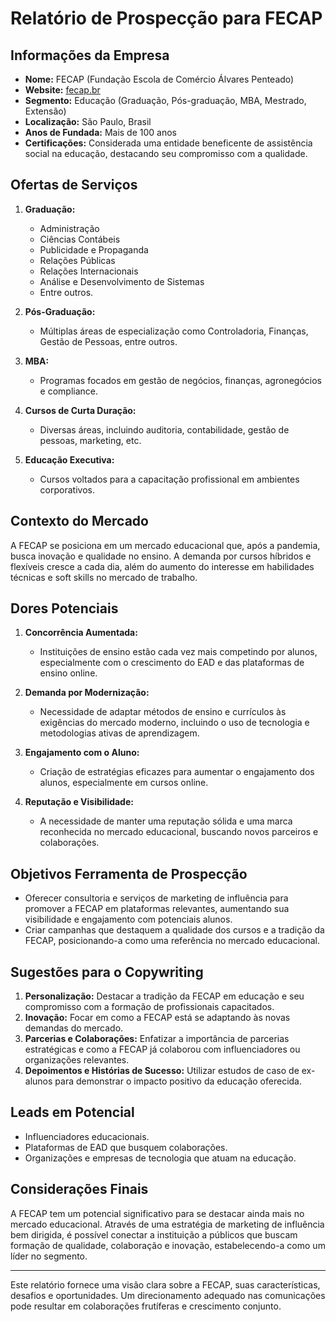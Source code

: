 # Relatório de Prospecção para FECAP

## Informações da Empresa
- **Nome:** FECAP (Fundação Escola de Comércio Álvares Penteado)
- **Website:** [fecap.br](http://www.fecap.br)
- **Segmento:** Educação (Graduação, Pós-graduação, MBA, Mestrado, Extensão)
- **Localização:** São Paulo, Brasil
- **Anos de Fundada:** Mais de 100 anos
- **Certificações:** Considerada uma entidade beneficente de assistência social na educação, destacando seu compromisso com a qualidade.

## Ofertas de Serviços
1. **Graduação:**
   - Administração
   - Ciências Contábeis
   - Publicidade e Propaganda
   - Relações Públicas
   - Relações Internacionais
   - Análise e Desenvolvimento de Sistemas
   - Entre outros.

2. **Pós-Graduação:**
   - Múltiplas áreas de especialização como Controladoria, Finanças, Gestão de Pessoas, entre outros.

3. **MBA:**
   - Programas focados em gestão de negócios, finanças, agronegócios e compliance.

4. **Cursos de Curta Duração:**
   - Diversas áreas, incluindo auditoria, contabilidade, gestão de pessoas, marketing, etc.

5. **Educação Executiva:**
   - Cursos voltados para a capacitação profissional em ambientes corporativos.

## Contexto do Mercado
A FECAP se posiciona em um mercado educacional que, após a pandemia, busca inovação e qualidade no ensino. A demanda por cursos híbridos e flexíveis cresce a cada dia, além do aumento do interesse em habilidades técnicas e soft skills no mercado de trabalho.

## Dores Potenciais
1. **Concorrência Aumentada:**
   - Instituições de ensino estão cada vez mais competindo por alunos, especialmente com o crescimento do EAD e das plataformas de ensino online.

2. **Demanda por Modernização:**
   - Necessidade de adaptar métodos de ensino e currículos às exigências do mercado moderno, incluindo o uso de tecnologia e metodologias ativas de aprendizagem.

3. **Engajamento com o Aluno:**
   - Criação de estratégias eficazes para aumentar o engajamento dos alunos, especialmente em cursos online.

4. **Reputação e Visibilidade:**
   - A necessidade de manter uma reputação sólida e uma marca reconhecida no mercado educacional, buscando novos parceiros e colaborações.

## Objetivos Ferramenta de Prospecção
- Oferecer consultoria e serviços de marketing de influência para promover a FECAP em plataformas relevantes, aumentando sua visibilidade e engajamento com potenciais alunos.
- Criar campanhas que destaquem a qualidade dos cursos e a tradição da FECAP, posicionando-a como uma referência no mercado educacional.

## Sugestões para o Copywriting
1. **Personalização:** Destacar a tradição da FECAP em educação e seu compromisso com a formação de profissionais capacitados.
2. **Inovação:** Focar em como a FECAP está se adaptando às novas demandas do mercado.
3. **Parcerias e Colaborações:** Enfatizar a importância de parcerias estratégicas e como a FECAP já colaborou com influenciadores ou organizações relevantes.
4. **Depoimentos e Histórias de Sucesso:** Utilizar estudos de caso de ex-alunos para demonstrar o impacto positivo da educação oferecida.

## Leads em Potencial
- Influenciadores educacionais.
- Plataformas de EAD que busquem colaborações.
- Organizações e empresas de tecnologia que atuam na educação.

## Considerações Finais
A FECAP tem um potencial significativo para se destacar ainda mais no mercado educacional. Através de uma estratégia de marketing de influência bem dirigida, é possível conectar a instituição a públicos que buscam formação de qualidade, colaboração e inovação, estabelecendo-a como um líder no segmento. 

---

Este relatório fornece uma visão clara sobre a FECAP, suas características, desafios e oportunidades. Um direcionamento adequado nas comunicações pode resultar em colaborações frutíferas e crescimento conjunto.
